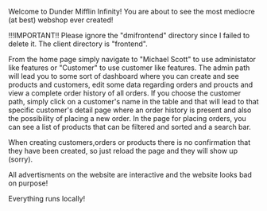 Welcome to Dunder Mifflin Infinity! You are about to see the most mediocre (at best) webshop ever created!

!!!IMPORTANT!!
Please ignore the "dmifrontend" directory since I failed to delete it. The client directory is "frontend".

From the home page simply navigate to "Michael Scott" to use administator like features or "Customer" to use customer like features. The admin path will lead you to some sort of dashboard where you can create and see products and customers, edit some data regarding orders and proucts and view a complete order history of all orders. If you choose the customer path, simply click on a customer's name in the table and that will lead to that specific customer's detail page where an order history is present and also the possibility of placing a new order. In the page for placing orders, you can see a list of products that can be filtered and sorted and a search bar. 

When creating customers,orders or products there is no confirmation that they have been created, so just reload the page and they will show up (sorry).

All advertisments on the website are interactive and the website looks bad on purpose!

Everything runs locally!
